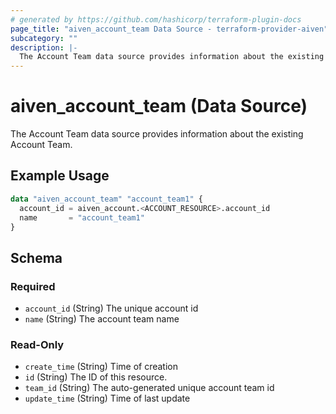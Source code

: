 ```yaml
---
# generated by https://github.com/hashicorp/terraform-plugin-docs
page_title: "aiven_account_team Data Source - terraform-provider-aiven"
subcategory: ""
description: |-
  The Account Team data source provides information about the existing Account Team.
---
```


# aiven_account_team (Data Source)

The Account Team data source provides information about the existing Account Team.

## Example Usage

```terraform
data "aiven_account_team" "account_team1" {
  account_id = aiven_account.<ACCOUNT_RESOURCE>.account_id
  name       = "account_team1"
}
```

<!-- schema generated by tfplugindocs -->
## Schema

### Required

- `account_id` (String) The unique account id
- `name` (String) The account team name

### Read-Only

- `create_time` (String) Time of creation
- `id` (String) The ID of this resource.
- `team_id` (String) The auto-generated unique account team id
- `update_time` (String) Time of last update
